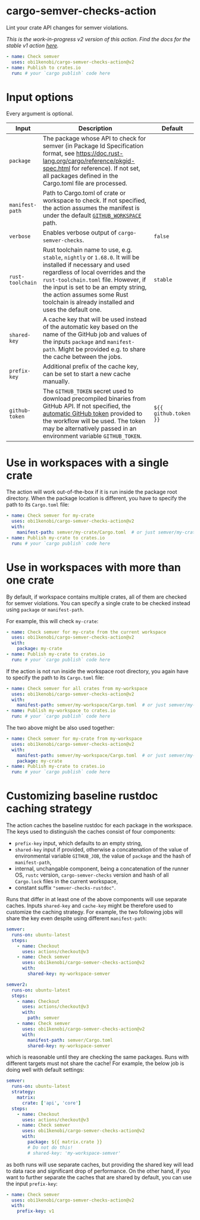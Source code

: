 # cargo-semver-checks-action
Lint your crate API changes for semver violations.

*This is the work-in-progress v2 version of this action. Find the docs for the stable v1 action [here](https://github.com/obi1kenobi/cargo-semver-checks-action/tree/v1.4).*

```yaml
- name: Check semver
  uses: obi1kenobi/cargo-semver-checks-action@v2
- name: Publish to crates.io
  run: # your `cargo publish` code here
```

# Input options

Every argument is optional.

| Input              | Description                                                                                                                       | Default |
|--------------------|-----------------------------------------------------------------------------------------------------------------------------------|---------|
| `package`            | The package whose API to check for semver (in Package Id Specification format, see https://doc.rust-lang.org/cargo/reference/pkgid-spec.html for reference). If not set, all packages defined in the Cargo.toml file are processed. | |
| `manifest-path`      | Path to Cargo.toml of crate or workspace to check. If not specified, the action assumes the manifest is under the default [`GITHUB_WORKSPACE`](https://docs.github.com/en/actions/learn-github-actions/variables#default-environment-variables) path. | |
| `verbose`            | Enables verbose output of `cargo-semver-checks`. | `false` |
| `rust-toolchain`     | Rust toolchain name to use, e.g. `stable`, `nightly` or `1.68.0`. It will be installed if necessary and used regardless of local overrides and the `rust-toolchain.toml` file. However, if the input is set to be an empty string, the action assumes some Rust toolchain is already installed and uses the default one. | `stable` |
| `shared-key`          | A cache key that will be used instead of the automatic key based on the name of the GitHub job and values of the inputs `package` and `manifest-path`. Might be provided e.g. to share the cache between the jobs. | |
| `prefix-key`         | Additional prefix of the cache key, can be set to start a new cache manually. | |
| `github-token`       | The `GITHUB_TOKEN` secret used to download precompiled binaries from GitHub API. If not specified, the [automatic GitHub token](https://docs.github.com/en/actions/security-guides/automatic-token-authentication) provided to the workflow will be used. The token may be alternatively passed in an environment variable `GITHUB_TOKEN`. | `${{ github.token }}` |

# Use in workspaces with a single crate

The action will work out-of-the-box if it is run inside the package root directory. When the package location is different, you have to specify the path to its `Cargo.toml` file:
```yaml
- name: Check semver for my-crate
  uses: obi1kenobi/cargo-semver-checks-action@v2
  with:
    manifest-path: semver/my-crate/Cargo.toml  # or just semver/my-crate/
- name: Publish my-crate to crates.io
  run: # your `cargo publish` code here
```

# Use in workspaces with more than one crate

By default, if workspace contains multiple crates, all of them are checked for semver violations. You can specify a single crate to be checked instead using `package` or `manifest-path`.

For example, this will check `my-crate`:
```yaml
- name: Check semver for my-crate from the current workspace
  uses: obi1kenobi/cargo-semver-checks-action@v2
  with:
    package: my-crate
- name: Publish my-crate to crates.io
  run: # your `cargo publish` code here
```

If the action is not run inside the workspace root directory, you again have to specify the path to its `Cargo.toml` file:
```yaml
- name: Check semver for all crates from my-workspace
  uses: obi1kenobi/cargo-semver-checks-action@v2
  with:
    manifest-path: semver/my-workspace/Cargo.toml  # or just semver/my-workspace/
- name: Publish my-workspace to crates.io
  run: # your `cargo publish` code here
```

The two above might be also used together:
```yaml
- name: Check semver for my-crate from my-workspace
  uses: obi1kenobi/cargo-semver-checks-action@v2
  with:
    manifest-path: semver/my-workspace/Cargo.toml  # or just semver/my-workspace/
    package: my-crate
- name: Publish my-crate to crates.io
  run: # your `cargo publish` code here
```

# Customizing baseline rustdoc caching strategy

The action caches the baseline rustdoc for each package in the workspace. The keys used to distinguish the caches consist of four components:

 - `prefix-key` input, which defaults to an empty string,
 - `shared-key` input if provided, otherwise a concatenation of the value of environmental variable `GITHUB_JOB`, the value of `package` and the hash of `manifest-path`,
 - internal, unchangable component, being a concatenation of the runner OS, `rustc` version, `cargo-semver-checks` version and hash of all `Cargo.lock` files in the current workspace,
 - constant suffix `"semver-checks-rustdoc"`.

Runs that differ in at least one of the above components will use separate caches. Inputs `shared-key` and `cache-key` might be therefore used to customize the caching strategy. For example, the two following jobs will share the key even despite using different `manifest-path`:
```yaml
semver:
  runs-on: ubuntu-latest
  steps:
    - name: Checkout
      uses: actions/checkout@v3
    - name: Check semver
      uses: obi1kenobi/cargo-semver-checks-action@v2
      with:
        shared-key: my-workspace-semver

semver2:
  runs-on: ubuntu-latest
  steps:
    - name: Checkout
      uses: actions/checkout@v3
      with:
        path: semver
    - name: Check semver
      uses: obi1kenobi/cargo-semver-checks-action@v2
      with:
        manifest-path: semver/Cargo.toml
        shared-key: my-workspace-semver
```
which is reasonable until they are checking the same packages. Runs with different targets must not share the cache! For example, the below job is doing well with default settings:
```yaml
semver:
  runs-on: ubuntu-latest
  strategy:
    matrix:
      crate: ['api', 'core']
  steps:
    - name: Checkout
      uses: actions/checkout@v3
    - name: Check semver
      uses: obi1kenobi/cargo-semver-checks-action@v2
      with:
        package: ${{ matrix.crate }}
        # Do not do this!
        # shared-key: 'my-workspace-semver'
```
as both runs will use separate caches, but providing the shared key will lead to data race and significant drop of performance. On the other hand, if you want to further separate the caches that are shared by default, you can use the input `prefix-key`:
```yaml
- name: Check semver
  uses: obi1kenobi/cargo-semver-checks-action@v2
  with:
    prefix-key: v1
```
